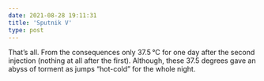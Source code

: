 ```yaml
---
date: 2021-08-28 19:11:31
title: 'Sputnik V'
type: post
---
```


That’s all. From the consequences only 37.5 °C for one day after the second injection (nothing at
all after the first). Although, these 37.5 degrees gave an abyss of torment as jumps “hot-cold” for
the whole night.
